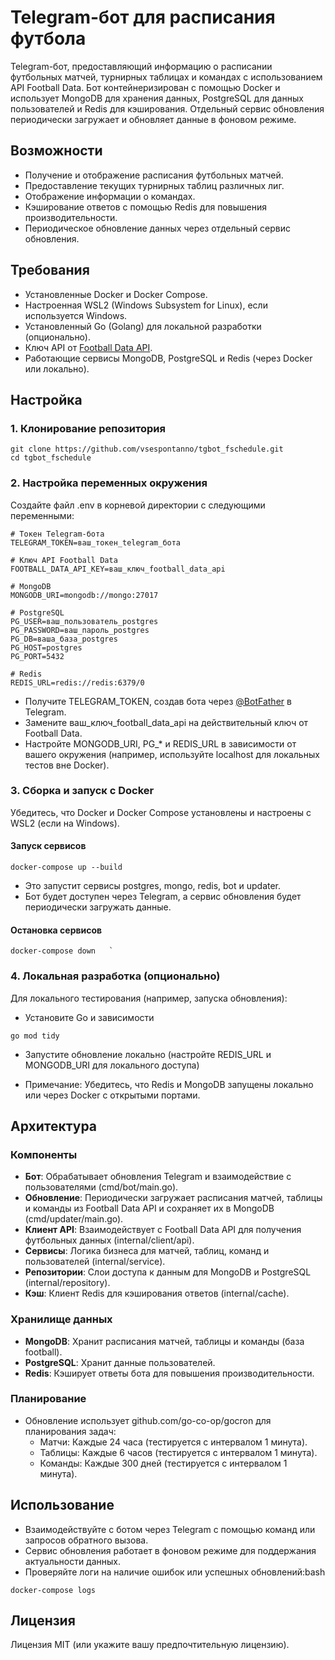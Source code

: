 # Telegram-бот для расписания футбола

Telegram-бот, предоставляющий информацию о расписании футбольных матчей, турнирных таблицах и командах с использованием API Football Data. Бот контейнеризирован с помощью Docker и использует MongoDB для хранения данных, PostgreSQL для данных пользователей и Redis для кэширования. Отдельный сервис обновления периодически загружает и обновляет данные в фоновом режиме.

## Возможности
- Получение и отображение расписания футбольных матчей.
- Предоставление текущих турнирных таблиц различных лиг.
- Отображение информации о командах.
- Кэширование ответов с помощью Redis для повышения производительности.
- Периодическое обновление данных через отдельный сервис обновления.

## Требования
- Установленные Docker и Docker Compose.
- Настроенная WSL2 (Windows Subsystem for Linux), если используется Windows.
- Установленный Go (Golang) для локальной разработки (опционально).
- Ключ API от [Football Data API](https://api.football-data.org/).
- Работающие сервисы MongoDB, PostgreSQL и Redis (через Docker или локально).

## Настройка

### 1. Клонирование репозитория
```
git clone https://github.com/vsespontanno/tgbot_fschedule.git
cd tgbot_fschedule
```
### 2. Настройка переменных окружения

Создайте файл .env в корневой директории с следующими переменными:
```
# Токен Telegram-бота
TELEGRAM_TOKEN=ваш_токен_telegram_бота

# Ключ API Football Data
FOOTBALL_DATA_API_KEY=ваш_ключ_football_data_api

# MongoDB
MONGODB_URI=mongodb://mongo:27017

# PostgreSQL
PG_USER=ваш_пользователь_postgres
PG_PASSWORD=ваш_пароль_postgres
PG_DB=ваша_база_postgres
PG_HOST=postgres
PG_PORT=5432

# Redis
REDIS_URL=redis://redis:6379/0
```
-   Получите TELEGRAM_TOKEN, создав бота через [@BotFather](https://t.me/BotFather) в Telegram.
-   Замените ваш_ключ_football_data_api на действительный ключ от Football Data.
-   Настройте MONGODB_URI, PG_* и REDIS_URL в зависимости от вашего окружения (например, используйте localhost для локальных тестов вне Docker).

### 3. Сборка и запуск с Docker

Убедитесь, что Docker и Docker Compose установлены и настроены с WSL2 (если на Windows).

#### Запуск сервисов

```
docker-compose up --build   
```

-   Это запустит сервисы postgres, mongo, redis, bot и updater.
-   Бот будет доступен через Telegram, а сервис обновления будет периодически загружать данные.

#### Остановка сервисов

```
docker-compose down   `
```
### 4. Локальная разработка (опционально)

Для локального тестирования (например, запуска обновления):

-   Установите Go и зависимости
```
go mod tidy
```

-   Запустите обновление локально (настройте REDIS_URL и MONGODB_URI для локального доступа)

-   Примечание: Убедитесь, что Redis и MongoDB запущены локально или через Docker с открытыми портами.

## Архитектура

### Компоненты

-   **Бот**: Обрабатывает обновления Telegram и взаимодействие с пользователями (cmd/bot/main.go).
-   **Обновление**: Периодически загружает расписания матчей, таблицы и команды из Football Data API и сохраняет их в MongoDB (cmd/updater/main.go).
-   **Клиент API**: Взаимодействует с Football Data API для получения футбольных данных (internal/client/api).
-   **Сервисы**: Логика бизнеса для матчей, таблиц, команд и пользователей (internal/service).
-   **Репозитории**: Слои доступа к данным для MongoDB и PostgreSQL (internal/repository).
-   **Кэш**: Клиент Redis для кэширования ответов (internal/cache).

### Хранилище данных

-   **MongoDB**: Хранит расписания матчей, таблицы и команды (база football).
-   **PostgreSQL**: Хранит данные пользователей.
-   **Redis**: Кэширует ответы бота для повышения производительности.

### Планирование

-   Обновление использует github.com/go-co-op/gocron для планирования задач:
    -   Матчи: Каждые 24 часа (тестируется с интервалом 1 минута).
    -   Таблицы: Каждые 6 часов (тестируется с интервалом 1 минута).
    -   Команды: Каждые 300 дней (тестируется с интервалом 1 минута).

## Использование

-   Взаимодействуйте с ботом через Telegram с помощью команд или запросов обратного вызова.
-   Сервис обновления работает в фоновом режиме для поддержания актуальности данных.
-   Проверяйте логи на наличие ошибок или успешных обновлений:bash
```
docker-compose logs
```

## Лицензия

Лицензия MIT (или укажите вашу предпочтительную лицензию).